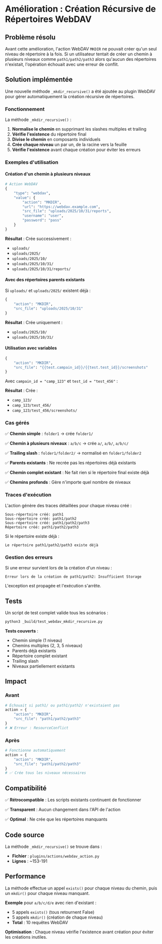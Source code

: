 # Amélioration : Création Récursive de Répertoires WebDAV

## Problème résolu

Avant cette amélioration, l'action WebDAV `MKDIR` ne pouvait créer qu'un seul niveau de répertoire à la fois. Si un utilisateur tentait de créer un chemin à plusieurs niveaux comme `path1/path2/path3` alors qu'aucun des répertoires n'existait, l'opération échouait avec une erreur de conflit.

## Solution implémentée

Une nouvelle méthode `_mkdir_recursive()` a été ajoutée au plugin WebDAV pour gérer automatiquement la création récursive de répertoires.

### Fonctionnement

La méthode `_mkdir_recursive()` :

1. **Normalise le chemin** en supprimant les slashes multiples et trailing
2. **Vérifie l'existence** du répertoire final
3. **Divise le chemin** en composants individuels
4. **Crée chaque niveau** un par un, de la racine vers la feuille
5. **Vérifie l'existence** avant chaque création pour éviter les erreurs

### Exemples d'utilisation

#### Création d'un chemin à plusieurs niveaux
```python
# Action WebDAV
{
    "type": "webdav",
    "value": {
        "action": "MKDIR",
        "url": "https://webdav.example.com",
        "src_file": "uploads/2025/10/31/reports",
        "username": "user",
        "password": "pass"
    }
}
```

**Résultat** : Crée successivement :
- `uploads/`
- `uploads/2025/`
- `uploads/2025/10/`
- `uploads/2025/10/31/`
- `uploads/2025/10/31/reports/`

#### Avec des répertoires parents existants

Si `uploads/` et `uploads/2025/` existent déjà :

```python
{
    "action": "MKDIR",
    "src_file": "uploads/2025/10/31"
}
```

**Résultat** : Crée uniquement :
- `uploads/2025/10/`
- `uploads/2025/10/31/`

#### Utilisation avec variables

```python
{
    "action": "MKDIR",
    "src_file": "{{test.campain_id}}/{{test.test_id}}/screenshots"
}
```

Avec `campain_id = "camp_123"` et `test_id = "test_456"` :

**Résultat** : Crée :
- `camp_123/`
- `camp_123/test_456/`
- `camp_123/test_456/screenshots/`

### Cas gérés

✅ **Chemin simple** : `folder1` → crée `folder1/`

✅ **Chemin à plusieurs niveaux** : `a/b/c` → crée `a/`, `a/b/`, `a/b/c/`

✅ **Trailing slash** : `folder1/folder2/` → normalisé en `folder1/folder2`

✅ **Parents existants** : Ne recrée pas les répertoires déjà existants

✅ **Chemin complet existant** : Ne fait rien si le répertoire final existe déjà

✅ **Chemins profonds** : Gère n'importe quel nombre de niveaux

### Traces d'exécution

L'action génère des traces détaillées pour chaque niveau créé :

```
Sous-répertoire créé: path1
Sous-répertoire créé: path1/path2
Sous-répertoire créé: path1/path2/path3
Répertoire créé: path1/path2/path3
```

Si le répertoire existe déjà :
```
Le répertoire path1/path2/path3 existe déjà
```

### Gestion des erreurs

Si une erreur survient lors de la création d'un niveau :
```
Erreur lors de la création de path1/path2: Insufficient Storage
```

L'exception est propagée et l'exécution s'arrête.

## Tests

Un script de test complet valide tous les scénarios :

```bash
python3 _build/test_webdav_mkdir_recursive.py
```

**Tests couverts** :
- Chemin simple (1 niveau)
- Chemins multiples (2, 3, 5 niveaux)
- Parents déjà existants
- Répertoire complet existant
- Trailing slash
- Niveaux partiellement existants

## Impact

### Avant
```python
# Échouait si path1/ ou path1/path2/ n'existaient pas
action = {
    "action": "MKDIR",
    "src_file": "path1/path2/path3"
}
# ❌ Erreur : ResourceConflict
```

### Après
```python
# Fonctionne automatiquement
action = {
    "action": "MKDIR",
    "src_file": "path1/path2/path3"
}
# ✅ Crée tous les niveaux nécessaires
```

## Compatibilité

✅ **Rétrocompatible** : Les scripts existants continuent de fonctionner

✅ **Transparent** : Aucun changement dans l'API de l'action

✅ **Optimal** : Ne crée que les répertoires manquants

## Code source

La méthode `_mkdir_recursive()` se trouve dans :
- **Fichier** : `plugins/actions/webdav_action.py`
- **Lignes** : ~153-191

## Performance

La méthode effectue un appel `exists()` pour chaque niveau du chemin, puis un `mkdir()` pour chaque niveau manquant.

**Exemple** pour `a/b/c/d/e` avec rien d'existant :
- 5 appels `exists()` (tous retournent False)
- 5 appels `mkdir()` (création de chaque niveau)
- **Total** : 10 requêtes WebDAV

**Optimisation** : Chaque niveau vérifie l'existence avant création pour éviter les créations inutiles.
